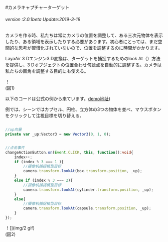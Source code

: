 #カメラキャプチャーターゲット

###### *version :2.0.1beta   Update:2019-3-19*

カメラを作る時、私たちは常にカメラの位置を調整して、ある三次元物体を表示したり、ある領域を表示したりする必要があります。初心者にとっては、まだ空間的な思考が習慣化されていないので、位置を調整するのに時間がかかります。

LayaAir 3 Dエンジン3 D変換は、ターゲットを捕捉するためのlook At（）方法を提供し、3 Dオブジェクトの位置合わせ句読点を自動的に調整する。カメラは私たちの画角を調整する目的にも使える。

！[](img/1.png)<br/>(図1)

以下のコードは公式の例から来ています。[demo地址](https://layaair.ldc.layabox.com/demo2/?language=ch&category=3d&group=Camera&name=CameraLookAt))

例では、シーンではカプセル、円柱、立方体の3つの物体を並べ、マウスボタンをクリックして注視目標を切り替える。


```typescript

//up向量
private var _up:Vector3 = new Vector3(0, 1, 0);
```



```typescript

//点击事件
changeActionButton.on(Event.CLICK, this, function():void{
    index++;
    if (index % 3 === 1 ){
        //摄像机捕捉模型目标
        camera.transform.lookAt(box.transform.position, _up);
    }
    else if (index % 3 === 2){
        //摄像机捕捉模型目标
        camera.transform.lookAt(cylinder.transform.position, _up);
    }
    else{
        //摄像机捕捉模型目标
        camera.transform.lookAt(capsule.transform.position, _up);
    }
});
```


！[](img/2 gif)<br/>(図2)